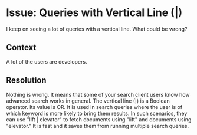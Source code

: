 # Issue: Queries with Vertical Line (|)
I keep on seeing a lot of queries with a vertical line. What could be wrong?

## Context
A lot of the users are developers.

## Resolution
Nothing is wrong. It means that some of your search client users know how advanced search works in general. The vertical line (|) is a Boolean operator. Its value is OR. It is used in search queries where the user is of which keyword is more likely to bring them results. In such scenarios, they can use "lift | elevator" to fetch documents using "lift" and documents using "elevator." It is fast and it saves them from running multiple search queries.
